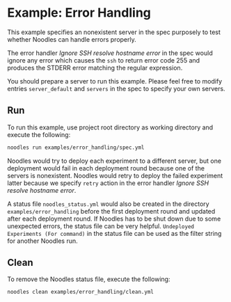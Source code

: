 # Example: Error Handling

This example specifies an nonexistent server in the spec purposely to test whether Noodles can handle errors properly.

The error handler *Ignore SSH resolve hostname error* in the spec would ignore any error which causes the `ssh` to return error code 255 and produces the STDERR error matching the regular expression.

You should prepare a server to run this example. Please feel free to modify entries `server_default` and `servers` in the spec to specify your own servers.

## Run

To run this example, use project root directory as working directory and execute the following:

```bash
noodles run examples/error_handling/spec.yml
```

Noodles would try to deploy each experiment to a different server, but one deployment would fail in each deployment round because one of the servers is nonexistent. Noodles would retry to deploy the failed experiment latter because we specify `retry` action in the error handler *Ignore SSH resolve hostname error*.

A status file `noodles_status.yml` would also be created in the directory `examples/error_handling` before the first deployment round and updated after each deployment round. If Noodles has to be shut down due to some unexpected errors, the status file can be very helpful. `Undeployed Experiments (For command)` in the status file can be used as the filter string for another Noodles run.

## Clean

To remove the Noodles status file, execute the following:

```bash
noodles clean examples/error_handling/clean.yml
```
